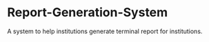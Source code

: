 # Report-Generation-System
A system to help institutions generate terminal report for institutions.

